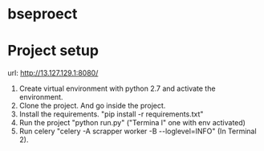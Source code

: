 # bseproect
# Project setup
url: http://13.127.129.1:8080/
1. Create virtual environment with python 2.7 and activate the environment.
2. Clone the project. And go inside the project.
3. Install the requirements. "pip install -r requirements.txt"
4. Run the project "python run.py" ("Termina l" one with env activated)
5. Run celery "celery -A scrapper worker -B --loglevel=INFO" (In Terminal 2). 
